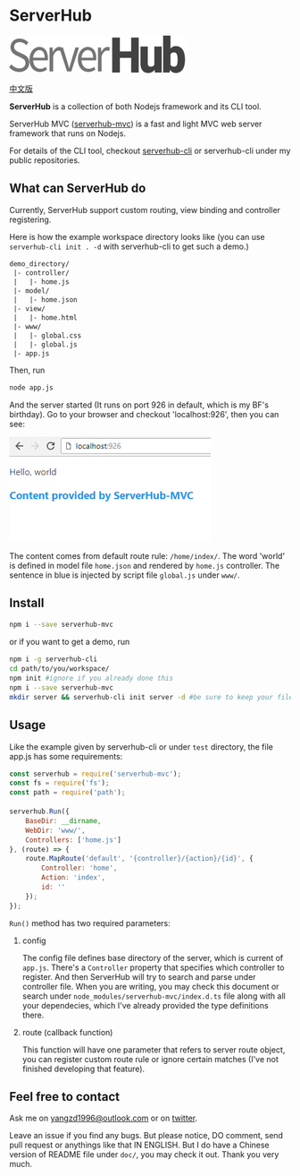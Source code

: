 # ServerHub

![](doc/assets/serverhub-compact.png)

[中文版](doc/README.cn.md)

**ServerHub** is a collection of both Nodejs framework and its CLI tool.

ServerHub MVC ([serverhub-mvc](https://www.npmjs.com/package/serverhub-mvc)) is a fast and light MVC web server framework that runs on Nodejs.

For details of the CLI tool, checkout [serverhub-cli](https://www.npmjs.com/package/serverhub-cli) or serverhub-cli under my public repositories.

## What can ServerHub do

Currently, ServerHub support custom routing, view binding and controller registering.

Here is how the example workspace directory looks like (you can use `serverhub-cli init . -d` with serverhub-cli to get such a demo.)

```plain
demo_directory/
 |- controller/
 |   |- home.js
 |- model/
 |   |- home.json
 |- view/
 |   |- home.html
 |- www/
 |   |- global.css
 |   |- global.js
 |- app.js
```

Then, run

```bash
node app.js
```

And the server started (It runs on port 926 in default, which is my BF's birthday). Go to your browser and checkout 'localhost:926', then you can see:

![](doc/assets/demo_homepage.png)

The content comes from default route rule: `/home/index/`. The word 'world' is defined in model file `home.json` and rendered by `home.js` controller. The sentence in blue is injected by script file `global.js` under `www/`.

## Install

```bash
npm i --save serverhub-mvc
```

or if you want to get a demo, run

```bash
npm i -g serverhub-cli
cd path/to/you/workspace/
npm init #ignore if you already done this
npm i --save serverhub-mvc
mkdir server && serverhub-cli init server -d #be sure to keep your files before add -h option to init command.
```

## Usage

Like the example given by serverhub-cli or under `test` directory, the file app.js has some requirements:

```js
const serverhub = require('serverhub-mvc');
const fs = require('fs');
const path = require('path');

serverhub.Run({
    BaseDir: __dirname,
    WebDir: 'www/',
    Controllers: ['home.js']
}, (route) => {
    route.MapRoute('default', '{controller}/{action}/{id}', {
        Controller: 'home',
        Action: 'index',
        id: ''
    });
});
```

`Run()` method has two required parameters:

1. config

    The config file defines base directory of the server, which is current of `app.js`. There's a `Controller` property that specifies which controller to register. And then ServerHub will try to search and parse under controller file. When you are writing, you may check this document or search under `node_modules/serverhub-mvc/index.d.ts` file along with all your dependecies, which I've already provided the type definitions there.
1. route (callback function)

    This function will have one parameter that refers to server route object, you can register custom route rule or ignore certain matches (I've not finished developing that feature).

## Feel free to contact

Ask me on [yangzd1996@outlook.com](mailto:yangzd1996@outlook.com) or on [twitter](https://twitter.com/SrMoriaty).

Leave an issue if you find any bugs. But please notice, DO comment, send pull request or anythings like that IN ENGLISH. But I do have a Chinese version of README file under `doc/`, you may check it out. Thank you very much.